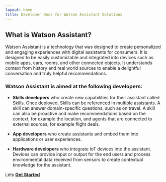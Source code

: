 ```yaml
---
layout: home
title: Developer Docs for Watson Assistant Solutions
---
```

## What is Watson Assistant?
Watson Assistant is a technology that was designed to create personalized and engaging experiences with digital assistants for consumers. It is designed to be easily customizable and integrated into devices such as mobile apps, cars, rooms, and other connected objects. It understands context from history and real world sources to enable a delightful conversation and truly helpful recommendations.

### Watson Assistant is aimed at the following developers:

- **Skills developers** who create new capabilities for their assistant called Skills. Once deployed, Skills can be referenced in multiple assistants. A skill can answer domain-specific questions, such as on travel. A skill can also be proactive and make recommendations based on the context, for example the location, and agents that are connected to external sources, for example flight deals.

- **App developers** who create assistants and embed them into applications or user experiences.

- **Hardware developers** who integrate IoT devices into the assistant. Devices can provide input or output for the end users and process environmental data received from sensors to create contextual knowledge for the assistant.

Lets [**Get Started**]({{site.baseurl}}/get-started/get-started/) 
